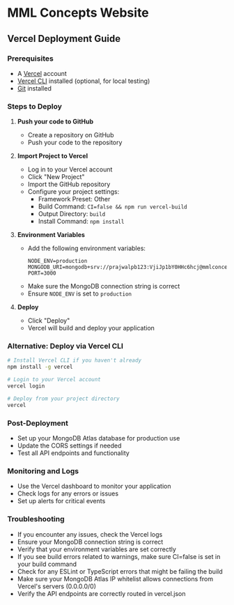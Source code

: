 # MML Concepts Website

## Vercel Deployment Guide

### Prerequisites
- A [Vercel](https://vercel.com) account
- [Vercel CLI](https://vercel.com/cli) installed (optional, for local testing)
- [Git](https://git-scm.com/downloads) installed

### Steps to Deploy

1. **Push your code to GitHub**
   - Create a repository on GitHub
   - Push your code to the repository

2. **Import Project to Vercel**
   - Log in to your Vercel account
   - Click "New Project"
   - Import the GitHub repository
   - Configure your project settings:
     - Framework Preset: Other
     - Build Command: `CI=false && npm run vercel-build`
     - Output Directory: `build`
     - Install Command: `npm install`

3. **Environment Variables**
   - Add the following environment variables:
     ```
     NODE_ENV=production
     MONGODB_URI=mongodb+srv://prajwalpb123:VjiJp1bY0HHc6hcj@mmlconcepts0.n6ub92r.mongodb.net/
     PORT=3000
     ```
   - Make sure the MongoDB connection string is correct
   - Ensure `NODE_ENV` is set to `production`

4. **Deploy**
   - Click "Deploy"
   - Vercel will build and deploy your application

### Alternative: Deploy via Vercel CLI

```bash
# Install Vercel CLI if you haven't already
npm install -g vercel

# Login to your Vercel account
vercel login

# Deploy from your project directory
vercel
```

### Post-Deployment

- Set up your MongoDB Atlas database for production use
- Update the CORS settings if needed
- Test all API endpoints and functionality

### Monitoring and Logs

- Use the Vercel dashboard to monitor your application
- Check logs for any errors or issues
- Set up alerts for critical events

### Troubleshooting

- If you encounter any issues, check the Vercel logs
- Ensure your MongoDB connection string is correct
- Verify that your environment variables are set correctly
- If you see build errors related to warnings, make sure CI=false is set in your build command
- Check for any ESLint or TypeScript errors that might be failing the build
- Make sure your MongoDB Atlas IP whitelist allows connections from Vercel's servers (0.0.0.0/0)
- Verify the API endpoints are correctly routed in vercel.json
